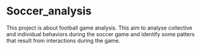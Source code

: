 # Soccer_analysis

This project is about football game analysis. This aim to analyse collective and individual behaviors during the soccer game and identify some patters that result from interactions during the game. 
